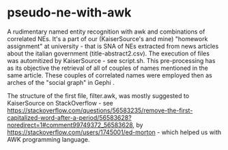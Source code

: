 # pseudo-ne-with-awk
A rudimentary named entity recognition with awk and combinations of correlated NEs. It's a part of our (KaiserSource's and mine) "homework assignment" at university - that is SNA of NEs extracted from news articles about the italian government (title-abstract2.csv). The execution of files was automitized by KaiserSource - see script.sh. This pre-processing has as its objective the retrieval of all of couples of names mentioned in the same article. These couples of correlated names were employed then as arches of the "social graph" in Gephi .

The structure of the first file, filter.awk, was mostly suggested to KaiserSource on StackOverflow - see https://stackoverflow.com/questions/56583235/remove-the-first-capitalized-word-after-a-period/56583628?noredirect=1#comment99749372_56583628, by https://stackoverflow.com/users/1745001/ed-morton - which helped us with AWK programming language.
